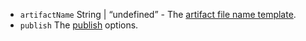 <ul>
<li><code id="TargetSpecificOptions-artifactName">artifactName</code> String | “undefined” - The <a href="/configuration/configuration#artifact-file-name-template">artifact file name template</a>.</li>
<li><code id="TargetSpecificOptions-publish">publish</code> The <a href="/configuration/publish">publish</a> options.</li>
</ul>
